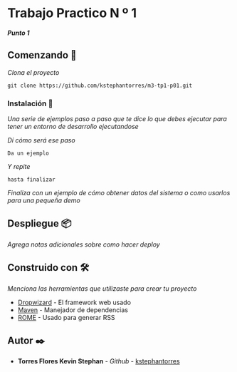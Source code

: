 # Trabajo Practico N º 1

_**Punto 1**_

## Comenzando 🚀

_Clona el proyecto_
```
git clone https://github.com/kstephantorres/m3-tp1-p01.git
``` 

### Instalación 🔧

_Una serie de ejemplos paso a paso que te dice lo que debes ejecutar para tener un entorno de desarrollo ejecutandose_

_Dí cómo será ese paso_

```
Da un ejemplo
```

_Y repite_

```
hasta finalizar
```

_Finaliza con un ejemplo de cómo obtener datos del sistema o como usarlos para una pequeña demo_


## Despliegue 📦

_Agrega notas adicionales sobre como hacer deploy_

## Construido con 🛠️

_Menciona las herramientas que utilizaste para crear tu proyecto_

* [Dropwizard](http://www.dropwizard.io/1.0.2/docs/) - El framework web usado
* [Maven](https://maven.apache.org/) - Manejador de dependencias
* [ROME](https://rometools.github.io/rome/) - Usado para generar RSS


## Autor ✒️

* **Torres Flores Kevin Stephan** - *Github* - [kstephantorres](https://github.com/kstephantorres)

